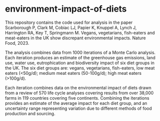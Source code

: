 # environment-impact-of-diets
This repository contains the code used for analysis in the paper Scarborough P, Clark M, Cobiac LJ, Papier K, Knuppel A, Lynch J, Harrington RA, Key T, Springmann M. Vegans, vegetarians, fish-eaters and meat-eaters in the UK show discrepant environmental impacts. Nature Food, 2023.

The analysis combines data from 1000 iterations of a Monte Carlo analysis. Each iteration produces an estimate of the greenhouse gas emissions, land use, water use, eutrophication and biodiversity impact of six diet groups in the UK. The six diet groups are: vegans, vegetarians, fish-eaters, low meat eaters (<50g/d); medium meat eaters (50-100g/d); high meat eaters (>100g/d).

Each iteration combines data on the environmental impact of diets drawn from a review of 570 life cycle analyses covering results from over 38,000 farms in 119 countries covering five continents. Combining the iterations provides an estimate of the average impact for each diet group, and an uncertainty range representing variation due to different methods of food production and sourcing.
